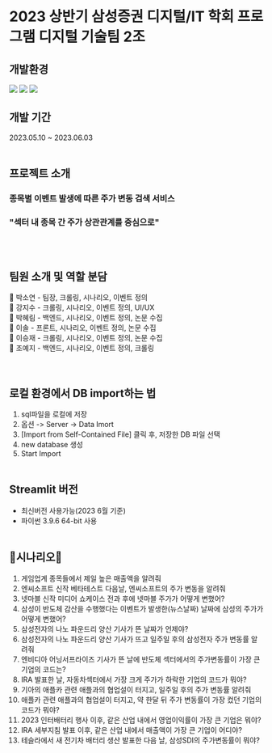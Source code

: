 

# 2023 상반기 삼성증권 디지털/IT 학회 프로그램 디지털 기술팀 2조


## 개발환경 
<img src="https://img.shields.io/badge/Python-3766AB?style=flat-square&logo=Python&logoColor=white"/> </t><img src="https://img.shields.io/badge/MySQL-4479A1?style=flat-square&logo=MySQL&logoColor=white"/> </t><img src="https://img.shields.io/badge/Streamlit-FF4B4B?style=flat-square&logo=Streamlit&logoColor=white"/>

## 개발 기간
2023.05.10 ~ 2023.06.03
</br></br>
## 프로젝트 소개
### 종목별 이벤트 발생에 따른 주가 변동 검색 서비스
### "섹터 내 종목 간 주가 상관관계를 중심으로"
</br></br>
## 팀원 소개 및 역할 분담
👩 박소연 - 팀장, 크롤링, 시나리오, 이벤트 정의</br>
👩 강지수 - 크롤링, 시나리오, 이벤트 정의, UI/UX</br>
👩 박혜림 - 백엔드, 시나리오, 이벤트 정의, 논문 수집</br>
👩 이솔 - 프론트, 시나리오, 이벤트 정의, 논문 수집</br>
👨 이승재 - 크롤링, 시나리오, 이벤트 정의, 논문 수집</br>
👩 조예지 - 백엔드, 시나리오, 이벤트 정의, 크롤링<br/>
</br></br>
## 로컬 환경에서 DB import하는 법
1. sql파일을 로컬에 저장
2. 옵션 -> Server -> Data Imort
3. [Import from Self-Contained File] 클릭 후, 저장한 DB 파일 선택
4. new database 생성
5. Start Import
</br></br>
## Streamlit 버전
- 최신버전 사용가능(2023 6월 기준)
- 파이썬 3.9.6 64-bit 사용
<br></br>
## 💓시나리오💓
1. 게임업계 종목들에서 제일 높은 매출액을 알려줘
2. 엔씨소프트 신작 베타테스트 다음날, 엔씨소프트의 주가 변동을 알려줘
3. 넷마블 신작 미디어 쇼케이스 전과 후에 넷마블 주가가 어떻게 변했어?
4. 삼성이 반도체 감산을 수행했다는 이벤트가 발생한(뉴스날짜) 날짜에 삼성의 주가가 어떻게 변했어?
5. 삼성전자의 나노 파운드리 양산 기사가 뜬 날짜가 언제야?
6. 삼성전자의 나노 파운드리 양산 기사가 뜨고 일주일 후의 삼성전자 주가 변동률 알려줘
7. 엔비디아 어닝서프라이즈 기사가 뜬 날에 반도체 섹터에서의 주가변동률이 가장 큰 기업의 코드는?
8. IRA 발표한 날, 자동차섹터에서 가장 크게 주가가 하락한 기업의 코드가 뭐야?
9. 기아의 애플카 관련 애플과의 협업설이 터지고, 일주일 후의 주가 변동률 알려줘
10. 애플카 관련 애플과의 협업설이 터지고, 약 한달 뒤 주가 변동률이 가장 컸던 기업의 코드가 뭐야?
11. 2023 인터배터리 행사 이후, 같은 산업 내에서 영업이익률이 가장 큰 기업은 뭐야?
12. IRA 세부지침 발표 이후, 같은 산업 내에서 매출액이 가장 큰 기업이 어디야?
13. 테슬라에서 새 전기차 배터리 생산 발표한 다음 날, 삼성SDI의 주가변동률이 뭐야?
